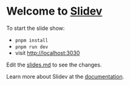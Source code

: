 # Welcome to [Slidev](https://github.com/slidevjs/slidev)

To start the slide show:

- `pnpm install`
- `pnpm run dev`
- visit <http://localhost:3030>

Edit the [slides.md](./slides.md) to see the changes.

Learn more about Slidev at the [documentation](https://sli.dev/).
